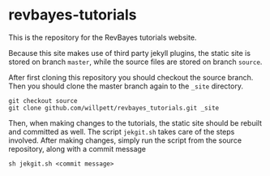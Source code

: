 revbayes-tutorials
==========================

This is the repository for the RevBayes tutorials website.

Because this site makes use of third party jekyll plugins, the static site is stored on branch `master`, while the source files are stored on branch `source`.

After first cloning this repository you should checkout the source branch. Then you should clone the master branch again to the `_site` directory.

	git checkout source
	git clone github.com/willpett/revbayes_tutorials.git _site

Then, when making changes to the tutorials, the static site should be rebuilt and committed as well. The script `jekgit.sh` takes care of the steps involved. After making changes, simply run the script from the source repository, along with a commit message

	sh jekgit.sh <commit message>

